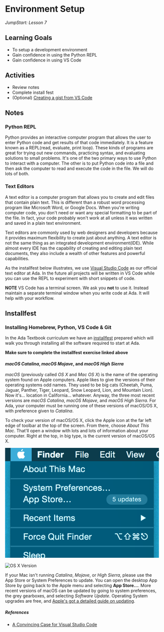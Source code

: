 # Environment Setup

_JumpStart: Lesson 7_

## Learning Goals

* To setup a development environment
* Gain confidence in using the Python REPL
* Gain confidence in using VS Code

## Activities

* Review notes
* Complete install fest
* (Optional) [Creating a gist from VS Code](gist-from-vscode.md)

## Notes

### Python REPL

Python provides an interactive computer program that allows the user to enter Python code and get results of that code immediately. It is a feature known as a REPL(read, evaluate, print loop). These kinds of programs are great for trying out new commands, practicing syntax, and evaluating solutions to small problems. It's one of the two primary ways to use Python to interact with a computer. The other is to put Python code into a file and then ask the computer to read and execute the code in the file. We will do lots of both.

### Text Editors

A text editor is a computer program that allows you to create and edit files that contain plain text. This is different than a robust word processing program like Microsoft Word, or Google Docs. When you're writing computer code, you don't need or want any special formatting to be part of the file. In fact, your code probably won't work at all unless it was written and saved in a plain text environment.

Text editors are commonly used by web designers and developers because it provides maximum flexibility to create just about anything. A text editor is not the same thing as an integrated development environment(IDE). While almost every IDE has the capability of creating and editing plain text documents, they also include a wealth of other features and powerful capabilities.

As the installfest below illustrates, we use [Visual Studio Code](https://code.visualstudio.com/) as our official text editor at Ada.  In the future all projects will be written in VS Code while you can use the REPL to experiment with short snippets of code.  

**NOTE** VS Code has a terminal screen.  We ask you **not** to use it.  Instead maintain a separate terminal window when you write code at Ada.  It will help with your workflow.  

## Installfest

### Installing Homebrew, Python, VS Code & Git

In the Ada Textbook curriculum we have an [installfest](https://github.com/Ada-Developers-Academy/textbook-curriculum/blob/master/00-programming-fundamentals/installfest.md) prepared which will walk you through installing all the software required to start at Ada.

**Make sure to complete the installfest exercise linked above**

#### _macOS Catalina_, _macOS Mojave_, and _macOS High Sierra_

_macOS_ (previously called _OS X_ and _Mac OS X_) is the name of the operating system found on Apple computers. Apple likes to give the versions of their operating systems odd names. They used to be big cats (Cheetah, Puma, Jaguar, Panther, Tiger, Leopard, Snow Leopard, Lion, and Mountain Lion). Now it's... location in California... whatever. Anyway, the three most recent versions are _macOS Catalina_, _macOS Mojave_, and _macOS High Sierra_. For Ada, your computer must be running one of these versions of macOS/OS X, with preference given to _Catalina_.

To check your version of macOS/OS X, click the Apple icon at the far left edge of toolbar at the top of the screen. From there, choose _About This Mac_. That'll open a window with lots and lots of information about your computer. Right at the top, in big type, is the current version of macOS/OS X.

![About This Mac](./images/about-this-mac.png)

![OS X Version](https://support.apple.com/library/content/dam/edam/applecare/images/en_US/macos/Catalina/macos-catalina-about-this-mac.png)

If your Mac isn't running _Catalina_, _Mojave_, or _High Sierra_, please use the App Store or System Preferences to update. You can open the desktop App Store by going back to the Apple menu and selecting __App Store...__.  More recent versions of macOS can be updated by going to system preferences, the grey gearboxes, and selecting _Software Update_.  Operating System upgrades are free, and [Apple's got a detailed guide on updating](http://www.apple.com/osx/how-to-upgrade/).

##### References

* [A Convincing Case for Visual Studio Code](https://blog.bitsrc.io/a-convincing-case-for-visual-studio-code-c5bcc18e1693)
